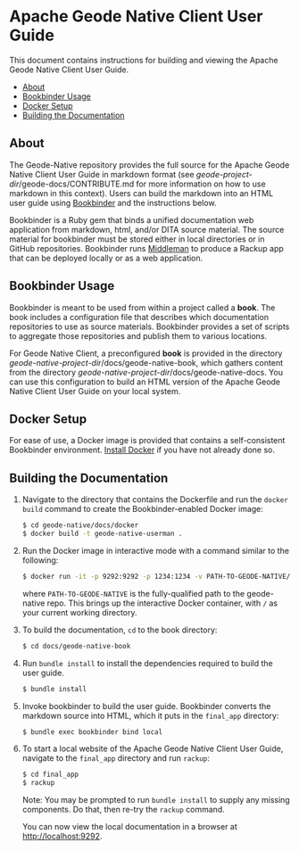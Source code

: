 # Apache Geode Native Client User Guide

This document contains instructions for building and viewing the Apache Geode Native Client User Guide.

- [About](#about)
- [Bookbinder Usage](#bookbinder-usage)
- [Docker Setup](#docker-setup)
- [Building the Documentation](#building-the-documentation)

<a name="about"></a>
## About

The Geode-Native repository provides the full source for the Apache Geode Native Client User Guide in markdown format (see _geode-project-dir_/geode-docs/CONTRIBUTE.md for more information on how to use markdown in this context). Users can build the markdown into an HTML user guide using [Bookbinder](https://github.com/pivotal-cf/bookbinder) and the instructions below.

Bookbinder is a Ruby gem that binds  a unified documentation web application from markdown, html, and/or DITA source material. The source material for bookbinder must be stored either in local directories or in GitHub repositories. Bookbinder runs [Middleman](http://middlemanapp.com/) to produce a Rackup app that can be deployed locally or as a web application.

<a name="bookbinder-usage"></a>
## Bookbinder Usage

Bookbinder is meant to be used from within a project called a **book**. The book includes a configuration file that describes which documentation repositories to use as source materials. Bookbinder provides a set of scripts to aggregate those repositories and publish them to various locations.

For Geode Native Client, a preconfigured **book** is provided in the directory _geode-native-project-dir_/docs/geode-native-book, which gathers content from the directory _geode-native-project-dir_/docs/geode-native-docs. You can use this configuration to build an HTML version of the Apache Geode Native Client User Guide on your local system.

<a name="docker-setup"></a>
## Docker Setup

For ease of use, a Docker image is provided that contains a self-consistent Bookbinder environment. [Install Docker](https://docs.docker.com/install/) if you have not already done so.

<a name="building-the-documentation"></a>
## Building the Documentation

1. Navigate to the directory that contains the Dockerfile and run the `docker build` command to create the Bookbinder-enabled Docker image:

    ```bash
    $ cd geode-native/docs/docker
    $ docker build -t geode-native-userman .
    ```
    
1. Run the Docker image in interactive mode with a command similar to the following:

    ```bash
    $ docker run -it -p 9292:9292 -p 1234:1234 -v PATH-TO-GEODE-NATIVE/docs:/docs geode-native-userman
    ```

    where `PATH-TO-GEODE-NATIVE` is the fully-qualified path to the geode-native repo. This brings up the interactive Docker container, with `/` as your current working directory.

1. To build the documentation, `cd` to the book directory:

    ```bash
    $ cd docs/geode-native-book
    ```

1. Run `bundle install` to install the dependencies required to build the user guide.

    ```bash
    $ bundle install
    ```

1. Invoke bookbinder to build the user guide. Bookbinder converts the markdown source into HTML, which it puts in the `final_app` directory:

    ```bash
    $ bundle exec bookbinder bind local
    ```

1. To start a local website of the Apache Geode Native Client User Guide, navigate to the `final_app` directory and run `rackup`:

    ```bash
    $ cd final_app
    $ rackup
    ```

    Note: You may be prompted to run `bundle install` to supply any missing components. Do that, then re-try the `rackup` command.

   You can now view the local documentation in a browser at <http://localhost:9292>. 


